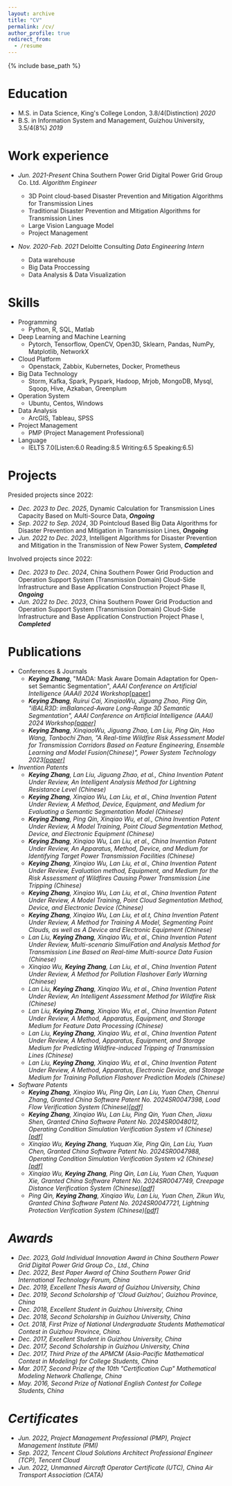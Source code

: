 ```yaml
---
layout: archive
title: "CV"
permalink: /cv/
author_profile: true
redirect_from:
  - /resume
---
```


{% include base_path %}

Education
======
* M.S. in Data Science, King's College London, 3.8/4(Distinction) *2020*
* B.S. in Information System and Management, Guizhou University, 3.5/4(8%) *2019*

Work experience
======
* *Jun. 2021-Present* China Southern Power Grid Digital Power Grid Group Co. Ltd. *Algorithm Engineer*
  * 3D Point cloud-based Disaster Prevention and Mitigation Algorithms for Transmission Lines
  * Traditional Disaster Prevention and Mitigation Algorithms for Transmission Lines
  * Large Vision Language Model
  * Project Management

* *Nov. 2020-Feb. 2021* Deloitte Consulting *Data Engineering Intern*
  * Data warehouse
  * Big Data Proccessing
  * Data Analysis & Data Visualization
  
Skills
======
* Programming
  * Python, R, SQL, Matlab
* Deep Learning and Machine Learning
  * Pytorch, Tensorflow, OpenCV, Open3D, Sklearn, Pandas, NumPy, Matplotlib, NetworkX
* Cloud Platform
  * Openstack, Zabbix, Kubernetes, Docker, Prometheus
* Big Data Technology
  * Storm, Kafka, Spark, Pyspark, Hadoop, Mrjob, MongoDB, Mysql, Sqoop, Hive, Azkaban, Greenplum
* Operation System
  * Ubuntu, Centos, Windows
* Data Analysis
  * ArcGIS, Tableau, SPSS
* Project Management
  * PMP (Project Management Professional)
* Language
  * IELTS 7.0(Listen:6.0 Reading:8.5 Writing:6.5 Speaking:6.5)

Projects
======
Presided projects since 2022:
* *Dec. 2023 to Dec. 2025*, Dynamic Calculation for Transmission Lines Capacity Based on Multi-Source Data, ***Ongoing***
* *Sep. 2022 to Sep. 2024*, 3D Pointcloud Based Big Data Algorithms for Disaster Prevention and Mitigation in Transmission Lines, ***Ongoing***
* *Jun. 2022 to Dec. 2023*, Intelligent Algorithms for Disaster Prevention and Mitigation in the Transmission of New Power System, ***Completed***

Involved projects since 2022:
* *Dec. 2023 to Dec. 2024*, China Southern Power Grid Production and Operation Support System (Transmission Domain) Cloud-Side Infrastructure and Base Application Construction Project Phase II, ***Ongoing***
* *Jun. 2022 to Dec. 2023*, China Southern Power Grid Production and Operation Support System (Transmission Domain) Cloud-Side Infrastructure and Base Application Construction Project Phase I, ***Completed***

Publications
======
* Conferences & Journals
  * <em><strong>Keying Zhang</strong></em>, "MADA: Mask Aware Domain Adaptation for Open-set Semantic Segmentation", <em>AAAI Conference on Artificial Intelligence (AAAI) 2024 Workshop</em><a href="http://KeyingZhang67.github.io/files/MADA.pdf">[paper]</a>
  * <em><strong>Keying Zhang</strong>, Ruirui Cai, XinqiaoWu, Jiguang Zhao, Ping Qin<em>, "iBALR3D: imBalanced-Aware Long-Range 3D Semantic Segmentation", <em>AAAI Conference on Artificial Intelligence (AAAI) 2024 Workshop</em><a href="http://KeyingZhang67.github.io/files/iBALR3D.pdf">[paper]</a>
  * <em><strong>Keying Zhang</strong>, XinqiaoWu, Jiguang Zhao, Lan Liu, Ping Qin, Hao Wang, Tanbochi Zhan</em>, "A Real-time Wildfire Risk Assessment Model for Transmission Corridors Based on Feature Engineering, Ensemble Learning and Model Fusion(Chinese)", <em>Power System Technology 2023</em><a href="http://KeyingZhang67.github.io/files/WildfileRiskAssessment.pdf">[paper]</a>
* Invention Patents
  * *<strong>Keying Zhang</strong>, Lan Liu, Jiguang Zhao, et al., China Invention Patent Under Review*, An Intelligent Analysis Method for Lightning Resistance Level (Chinese)
  * *<strong>Keying Zhang</strong>, Xinqiao Wu, Lan Liu, et al., China Invention Patent Under Review*, A Method, Device, Equipment, and Medium for Evaluating a Semantic Segmentation Model (Chinese)
  * *<strong>Keying Zhang</strong>, Ping Qin, Xinqiao Wu, et al., China Invention Patent Under Review*, A Model Training, Point Cloud Segmentation Method, Device, and Electronic Equipment (Chinese)
  * *<strong>Keying Zhang</strong>, Xinqiao Wu, Lan Liu, et al., China Invention Patent Under Review*, An Apparatus, Method, Device, and Medium for Identifying Target Power Transmission Facilities (Chinese)
  * *<strong>Keying Zhang</strong>, Xinqiao Wu, Lan Liu, et al., China Invention Patent Under Review*, Evaluation method, Equipment, and Medium for the Risk Assessment of Wildfires Causing Power Transmission Line Tripping (Chinese)
  * *<strong>Keying Zhang</strong>, Xinqiao Wu, Lan Liu, et al., China Invention Patent Under Review*, A Model Training, Point Cloud Segmentation Method, Device, and Electronic Device (Chinese)
  * *<strong>Keying Zhang</strong>, Xinqiao Wu, Lan Liu, et al.t, China Invention Patent Under Review*, A Method for Training A Model, Segmenting Point Clouds, as well as A Device and Electronic Equipment (Chinese)
  * *Lan Liu, <strong>Keying Zhang</strong>, Xinqiao Wu, et al., China Invention Patent Under Review*, Multi-scenario SimulFation and Analysis Method for Transmission Line Based on Real-time Multi-source Data Fusion (Chinese)
  * *Xinqiao Wu, <strong>Keying Zhang</strong>, Lan Liu, et al., China Invention Patent Under Review*, A Method for Pollution Flashover Early Warning (Chinese)
  * *Lan Liu, <strong>Keying Zhang</strong>, Xinqiao Wu, et al., China Invention Patent Under Review*, An Intelligent Assessment Method for Wildfire Risk (Chinese)
  * *Lan Liu, <strong>Keying Zhang</strong>, Xinqiao Wu, et al., China Invention Patent Under Review*, A Method, Apparatus, Equipment, and Storage Medium for Feature Data Processing (Chinese)
  * *Lan Liu, <strong>Keying Zhang</strong>, Xinqiao Wu, et al., China Invention Patent Under Review*, A Method, Apparatus, Equipment, and Storage Medium for Predicting Wildfire-induced Tripping of Transmission Lines (Chinese)
  * *Lan Liu, <strong>Keying Zhang</strong>, Xinqiao Wu, et al., China Invention Patent Under Review*, A Method, Apparatus, Electronic Device, and Storage Medium for Training Pollution Flashover Prediction Models (Chinese) 
* Software Patents
  * *<strong>Keying Zhang</strong>, Xinqiao Wu, Ping Qin, Lan Liu, Yuan Chen, Chenrui Zhang, Granted China Software Patent No. 2024SR0047398*, Load Flow Verification System (Chinese)<a href="http://KeyingZhang67.github.io/files/software_patents/1、2023-0285_2024SR0047398_Load Flow Verification System(Chinese).pdf">[pdf]</a>
  * *<strong>Keying Zhang</strong>, Xinqiao Wu, Lan Liu, Ping Qin, Yuan Chen, Jiaxu Shen, Granted China Software Patent No. 2024SR0048012*, Operating Condition Simulation Verification System v1 (Chinese)<a href="http://KeyingZhang67.github.io/files/software_patents/5、2023-0289_2024SR0048012_Operating Condition Simulation Verification System v1(Chinese).pdf">[pdf]</a>
  * *Xinqiao Wu, <strong>Keying Zhang</strong>, Yuquan Xie, Ping Qin, Lan Liu, Yuan Chen, Granted China Software Patent No. 2024SR0047988*, Operating Condition Simulation Verification System v2 (Chinese)<a href="http://KeyingZhang67.github.io/files/software_patents/3、2023-0276_2024SR0047988_Operating Condition Simulation Verification System v2(Chinese).pdf">[pdf]</a>
  * *Xinqiao Wu, <strong>Keying Zhang</strong>, Ping Qin, Lan Liu, Yuan Chen, Yuquan Xie, Granted China Software Patent No. 2024SR0047749*, Creepage Distance Verification System (Chinese)<a href="http://KeyingZhang67.github.io/files/software_patents/4、2023-0283_2024SR0047749_Creepage Distance Verification System(Chinese).pdf">[pdf]</a>
  * *Ping Qin, <strong>Keying Zhang</strong>, Xinqiao Wu, Lan Liu, Yuan Chen, Zikun Wu, Granted China Software Patent No. 2024SR0047721*, Lightning Protection Verification System (Chinese)<a href="http://KeyingZhang67.github.io/files/software_patents/2、2023-0280_2024SR0047721_Lightning Protection Verification System(Chinese).pdf">[pdf]</a>
  
Awards
======
* *Dec. 2023*, Gold Individual Innovation Award in China Southern Power Grid Digital Power Grid Group Co., Ltd., China
* *Dec. 2022*, Best Paper Award of China Southern Power Grid International Technology Forum, China
* *Dec. 2019*, Excellent Thesis Award of Guizhou University, China
* *Dec. 2019*, Second Scholarship of 'Cloud Guizhou', Guizhou Province, China
* *Dec. 2018*, Excellent Student in Guizhou University, China
* *Dec. 2018*, Second Scholarship in Guizhou University, China
* *Oct. 2018*, First Prize of National Undergraduate Students Mathematical Contest in Guizhou Province, China.
* *Dec. 2017*, Excellent Student in Guizhou University, China
* *Dec. 2017*, Second Scholarship in Guizhou University, China
* *Dec. 2017*, Third Prize of the APMCM (Asia-Pacific Mathematical Contest in Modeling) for College Students, China
* *Mar. 2017*, Second Prize of the 10th "Certification Cup" Mathematical Modeling Network Challenge, China
* *May. 2016*, Second Prize of National English Contest for College Students, China

Certificates
======
* *Jun. 2022*, Project Management Professional (PMP), *Project Management Institute (PMI)*
* *Sep. 2022*, Tencent Cloud Solutions Architect Professional Engineer (TCP), *Tencent Cloud*
* *Jun. 2022*, Unmanned Aircraft Operator Certificate (UTC), *China Air Transport Association (CATA)*
